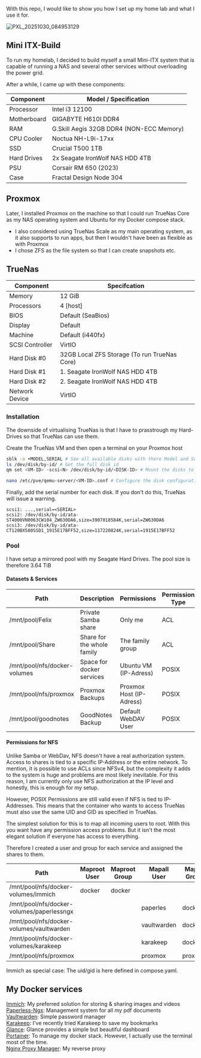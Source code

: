 With this repo, I would like to show you how I set up my home lab and what I use it for.

![PXL_20251030_084953129](https://github.com/user-attachments/assets/ee43b9b4-975d-434c-b56c-3234aac66a65)

## Mini ITX-Build
To run my homelab, I decided to build myself a small Mini-ITX system that is capable of running a NAS and several other services without overloading the power grid. 

After a while, I came up with these components:

| Component   | Model / Specification                    |
| ----------- | ---------------------------------------- |
| Processor   | Intel i3 12100                           |
| Motherboard | GIGABYTE H610I DDR4                      |
| RAM         | G.Skill Aegis 32GB DDR4 (NON-ECC Memory) |
| CPU Cooler  | Noctua NH-L9i-17xx                       |
| SSD         | Crucial T500 1TB                         |
| Hard Drives | 2x Seagate IronWolf NAS HDD 4TB          |
| PSU         | Corsair RM 650 (2023)                    |
| Case        | Fractal Design Node 304                  |

## Proxmox
Later, I installed Proxmox on the machine so that I could run TrueNas Core as my NAS operating system and Ubuntu for my Docker compose stack. 

- I also considered using TrueNas Scale as my main operating system, as it also supports to run apps, but then I wouldn't have been as flexible as with Proxmox
- I chose ZFS as the file system so that I can create snapshots etc.
## TrueNas

| Component       | Specifcation                                 |
| --------------- | -------------------------------------------- |
| Memory          | 12 GiB                                       |
| Processors      | 4 [host]                                     |
| BIOS            | Default (SeaBios)                            |
| Display         | Default                                      |
| Machine         | Default (i440fx)                             |
| SCSI Controller | VirtIO                                       |
| Hard Disk #0    | 32GB Local ZFS Storage (To run TrueNas Core) |
| Hard Disk #1    | 1. Seagate IronWolf NAS HDD 4TB              |
| Hard Disk #2    | 2. Seagate IronWolf NAS HDD 4TB              |
| Network Device  | VirtIO                                       |
### Installation
The downside of virtualising TrueNas is that I have to prasstrough my Hard-Drives so that TrueNas can use them.

Create the TrueNas VM and then open a terminal on your Proxmox host
```bash
sblk -o +MODEL,SERIAL # See all available disks with there Model and Serial number
ls /dev/disk/by-id/ # Get the full disk id
qm set <VM-ID> -scsi<N> /dev/disk/by-id/<DISK-ID> # Mount the disks to the vm

nano /etc/pve/qemu-server/<VM-ID>.conf # Configure the disk configuration
```

Finally, add the serial number for each disk. 
If you don't do this, TrueNas will issue a warning.
```
scsi1: ...,serial=<SERIAL> 
scsi2: /dev/disk/by-id/ata-ST4000VN0063CW104_ZW630DA6,size=3907018584K,serial=ZW630DA6 
scsi3: /dev/disk/by-id/ata-CT120BX500SSD1_1915E17BFF52,size=117220824K,serial=1915E17BFF52
```

### Pool
I have setup a mirrored pool with my Seagate Hard Drives. 
The pool size is therefore 3.64 TiB

#### Datasets & Services

| Path                         | Description                | Permissions              | Permission Type | Service |
| ---------------------------- | -------------------------- | ------------------------ | --------------- | ------- |
| /mnt/pool/Felix              | Private Samba share        | Only me                  | ACL             | SMB     |
| /mnt/pool/Share              | Share for the whole family | The family group         | ACL             | SMB     |
| /mnt/pool/nfs/docker-volumes | Space for docker services  | Ubuntu VM (IP-Adress)    | POSIX           | NFS     |
| /mnt/pool/nfs/proxmox        | Proxmox Backups            | Proxmox Host (IP-Adress) | POSIX           | NFS     |
| /mnt/pool/goodnotes          | GoodNotes Backup           | Default WebDAV User      | POSIX           | WebDAV  |

#### Permissions for NFS
Unlike Samba or WebDav, NFS doesn't have a real authorization system. Access to shares is tied to a specific IP-Address or the entire network. To mention, it is possible to use ACLs since NFSv4, but the complexity it adds to the system is huge and problems are most likely inevitable.
For this reason, I am currently only use NFS authorization at the IP level and honestly, this is enough for my setup. 

However, POSIX Permissions are still valid even if NFS is tied to IP-Addresses. This means that the container who wants to access TrueNas must also use the same UID and GID as specified in TrueNas. 

The simplest solution for this is to map all incoming users to root. With this you want have any permission access problems. But it isn't the most elegant solution if everyone has access to everything. 

Therefore I created a user and group for each service and assigned the shares to them. 

| Path                                      | Maproot User | Maproot Group | Mapall User | Mapall Group |
| ----------------------------------------- | ------------ | ------------- | ----------- | ------------ |
| /mnt/pool/nfs/docker-volumes/immich       | docker       | docker        |             |              |
| /mnt/pool/nfs/docker-volumes/paperlessngx |              |               | paperles    | docker       |
| /mnt/pool/nfs/docker-volumes/vaultwarden  |              |               | vaultwarden | docker       |
| /mnt/pool/nfs/docker-volumes/karakeep     |              |               | karakeep    | docker       |
| /mnt/pool/nfs/proxmox                     |              |               | proxmox     | proxmox      |

Immich as special case: The uid/gid is here defined in compose.yaml. 
## My Docker services

[Immich](https://github.com/immich-app/immich): My preferred solution for storing & sharing images and videos <br>
[Paperless-Ngx](https://github.com/paperless-ngx/paperless-ngx): Management system for all my pdf documents <br>
[Vaultwarden](https://github.com/dani-garcia/vaultwarden): Simple password manager <br>
[Karakeep](https://github.com/karakeep-app/karakeep): I've recently tried Karakeep to save my bookmarks <br>
[Glance](https://github.com/glanceapp/glance): Glance provides a simple but beautiful dashboard <br>
[Portainer](https://github.com/portainer/portainer): To manage my docker stack. However, I actually use the terminal most of the time. <br>
[Nginx Proxy Manager](https://github.com/NginxProxyManager/nginx-proxy-manager): My reverse proxy <br>
